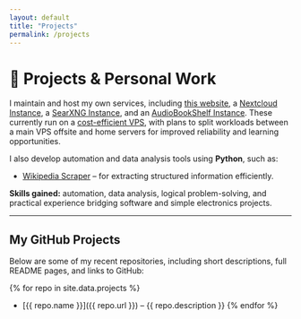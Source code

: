 ```yaml
---
layout: default
title: "Projects"
permalink: /projects
---
```

# 🚀 Projects & Personal Work

I maintain and host my own services, including [this website](https://bogdancapitanescu.xyz), a [Nextcloud Instance](https://nextcloud.capitanescu.xyz), a [SearXNG Instance](https://searx.capitanescu.xyz), and an [AudioBookShelf Instance](https://audiobooks.capitanescu.xyz). These currently run on a [cost-efficient VPS](https://alphavps.com), with plans to split workloads between a main VPS offsite and home servers for improved reliability and learning opportunities.

I also develop automation and data analysis tools using **Python**, such as:  
- [Wikipedia Scraper](https://github.com/Bogdan54/Scrape-Wikipedia-in-Python-and-Beautiful-Soup-and-HTML5Lib.git) – for extracting structured information efficiently.  

**Skills gained:** automation, data analysis, logical problem-solving, and practical experience bridging software and simple electronics projects.

---

## My GitHub Projects

Below are some of my recent repositories, including short descriptions, full README pages, and links to GitHub:


{% for repo in site.data.projects %}
- [{{ repo.name }}]({{ repo.url }}) – {{ repo.description }}
{% endfor %}